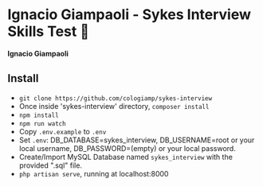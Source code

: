 # Ignacio Giampaoli - Sykes Interview Skills Test 👾

__Ignacio Giampaoli__


## Install

- `git clone https://github.com/cologiamp/sykes-interview`
- Once inside 'sykes-interview' directory, `composer install`
- `npm install`
- `npm run watch`
- Copy `.env.example` to `.env` 
- Set `.env`: DB_DATABASE=sykes_interview, DB_USERNAME=root or your local username, DB_PASSWORD=(empty) or your local password.
- Create/Import MySQL Database named `sykes_interview` with the provided ".sql" file.
- `php artisan serve`, running at localhost:8000
